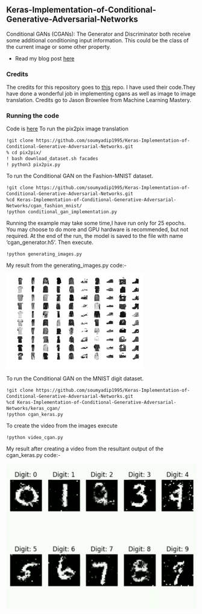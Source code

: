 ## Keras-Implementation-of-Conditional-Generative-Adversarial-Networks

Conditional GANs (CGANs): The Generator and Discriminator both receive some additional conditioning input information. This could be the class of the current image or some other property.
- Read my blog post [here](https://soumyadip1995.blogspot.com/2019/09/conditional-generative-adversarial.html)
### Credits
The credits for this repository goes to [this](https://github.com/eriklindernoren/Keras-GAN) repo. I have used their code.They have done a wonderful job in implementing cgans as well as image to image translation. Credits go to Jason Brownlee from Machine Learning Mastery.

### Running the code
Code is [here](https://github.com/soumyadip1995/Keras-Implementation-of-Conditional-Generative-Adversarial-Networks/blob/master/pix2pix/pix2pix.py)
To run the pix2pix image translation

```
!git clone https://github.com/soumyadip1995/Keras-Implementation-of-Conditional-Generative-Adversarial-Networks.git
% cd pix2pix/
! bash download_dataset.sh facades
! python3 pix2pix.py
```   
To run the Conditional GAN on the Fashion-MNIST dataset. 

```
!git clone https://github.com/soumyadip1995/Keras-Implementation-of-Conditional-Generative-Adversarial-Networks.git
%cd Keras-Implementation-of-Conditional-Generative-Adversarial-Networks/cgan_fashion_mnist/
!python conditional_gan_implementation.py
``` 
Running the example may take some time,I have run only for 25 epochs. You may choose to do more and GPU hardware is recommended, but not required.
At the end of the run, the model is saved to the file with name ‘cgan_generator.h5‘. Then execute.

```
!python generating_images.py
``` 
My result from the generating_images.py code:-

![alt_text](https://github.com/soumyadip1995/Keras-Implementation-of-Conditional-Generative-Adversarial-Networks/blob/master/results/download%20(1).png)

To run the Conditional GAN on the MNIST digit dataset.

```
!git clone https://github.com/soumyadip1995/Keras-Implementation-of-Conditional-Generative-Adversarial-Networks.git
%cd Keras-Implementation-of-Conditional-Generative-Adversarial-Networks/keras_cgan/
!python cgan_keras.py
``` 
To create the video from the images execute
```
!python video_cgan.py
``` 
My result after creating a video from the resultant output of the cgan_keras.py code:-

![alt_text](https://github.com/soumyadip1995/Keras-Implementation-of-Conditional-Generative-Adversarial-Networks/blob/master/results/video.gif)



